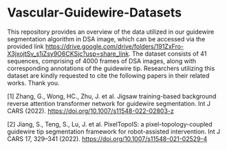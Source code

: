 # Vascular-Guidewire-Datasets
This repository provides an overview of the data utilized in our guidewire segmentation algorithm in DSA image, which can be accessed via the provided link https://drive.google.com/drive/folders/191ZxFro-X3jxojtSv_s1iZsy9O6CKSjc?usp=share_link. The dataset consists of 41 sequences, comprising of 4000 frames of DSA images, along with corresponding annotations of the guidewire tip. Researchers utilizing this dataset are kindly requested to cite the following papers in their related works. Thank you.

[1] Zhang, G., Wong, HC., Zhu, J. et al. Jigsaw training-based background reverse attention transformer network for guidewire segmentation. Int J CARS (2022). https://doi.org/10.1007/s11548-022-02803-z

[2] Jiang, S., Teng, S., Lu, J. et al. PixelTopoIS: a pixel-topology-coupled guidewire tip segmentation framework for robot-assisted intervention. Int J CARS 17, 329–341 (2022). https://doi.org/10.1007/s11548-021-02529-4
